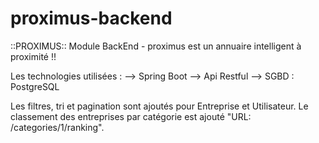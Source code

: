 # proximus-backend
::PROXIMUS:: Module BackEnd - proximus est un annuaire intelligent à proximité !!

Les technologies utilisées :
  --> Spring Boot
  --> Api Restful
  --> SGBD : PostgreSQL

Les filtres, tri et pagination sont ajoutés pour Entreprise et Utilisateur.
Le classement des entreprises par catégorie est ajouté "URL: /categories/1/ranking".
